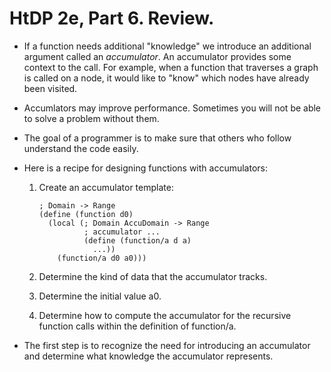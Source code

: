 HtDP 2e, Part 6. Review.
========================

* If a function needs additional "knowledge" we introduce an additional argument called an *accumulator*.
  An accumulator provides some context to the call. For example, when a function that traverses a graph
  is called on a node, it would like to "know" which nodes have already been visited.

* Accumlators may improve performance. Sometimes you will not be able to solve a problem without them.

* The goal of a programmer is to make sure that others who follow understand the code easily.

* Here is a recipe for designing functions with accumulators:
  1. Create an accumulator template:

     ```racket
     ; Domain -> Range 
     (define (function d0)
       (local (; Domain AccuDomain -> Range
               ; accumulator ...
               (define (function/a d a)
                 ...))
         (function/a d0 a0)))
     ```
  2. Determine the kind of data that the accumulator tracks.
  3. Determine the initial value a0.
  4. Determine how to compute the accumulator for the recursive function calls within the definition of function/a.

* The first step is to recognize the need for introducing an accumulator and
  determine what knowledge the accumulator represents.


